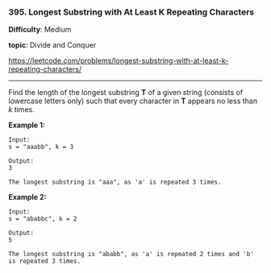 ### 395. Longest Substring with At Least K Repeating Characters

**Difficulty**: Medium

**topic**: Divide and Conquer

<https://leetcode.com/problems/longest-substring-with-at-least-k-repeating-characters/>

***

Find the length of the longest substring **T** of a given string (consists of lowercase letters only) such that every character in **T** appears no less than *k* times.

**Example 1:**

```
Input:
s = "aaabb", k = 3

Output:
3

The longest substring is "aaa", as 'a' is repeated 3 times.
```



**Example 2:**

```
Input:
s = "ababbc", k = 2

Output:
5

The longest substring is "ababb", as 'a' is repeated 2 times and 'b' is repeated 3 times.
```